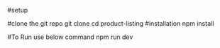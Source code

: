 #setup

#clone the git repo
git clone 
cd product-listing
#installation
npm install

#To Run use below command
npm run dev

